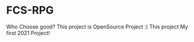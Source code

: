 # FCS-RPG
Who Choose good? This project is OpenSource Project :) This project My first 2021 Project!
